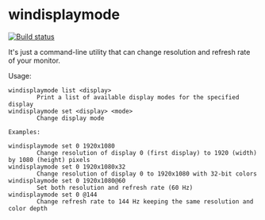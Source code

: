 windisplaymode
==============

[![Build status][build_badge_image]][build_page]

It's just a command-line utility that can change resolution and refresh rate of your monitor.

Usage:

```
windisplaymode list <display>
        Print a list of available display modes for the specified display
windisplaymode set <display> <mode>
        Change display mode

Examples:

windisplaymode set 0 1920x1080
        Change resolution of display 0 (first display) to 1920 (width) by 1080 (height) pixels
windisplaymode set 0 1920x1080x32
        Change resolution of display 0 to 1920x1080 with 32-bit colors
windisplaymode set 0 1920x1080@60
        Set both resolution and refresh rate (60 Hz)
windisplaymode set 0 @144
        Change refresh rate to 144 Hz keeping the same resolution and color depth
```

[build_badge_image]: https://ci.appveyor.com/api/projects/status/j8vn5t9c67bu58xu/branch/master?svg=true
[build_page]: https://ci.appveyor.com/project/Zeex/windisplaymode/branch/master
